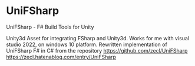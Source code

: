 # UniFSharp
UniFSharp - F# Build Tools for Unity

Unity3d Asset for integrating FSharp and Unity3d.
Works for me with visual studio 2022, on windows 10 platform.
Rewritten implementation of UniFSharp F# in C# from the repository https://github.com/zecl/UniFSharp
https://zecl.hatenablog.com/entry/UniFSharp

